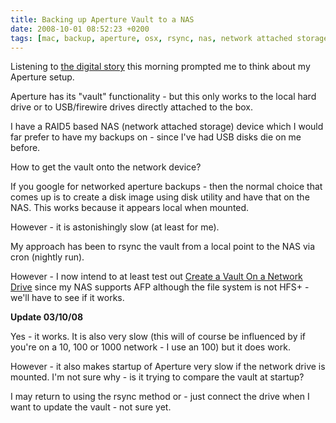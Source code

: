 ```yaml
---
title: Backing up Aperture Vault to a NAS
date: 2008-10-01 08:52:23 +0200
tags: [mac, backup, aperture, osx, rsync, nas, network attached storage, readynas]
---
```


Listening to [the digital story](http://www.thedigitalstory.com/blog/2008/09/its_not_just_your_ph.html) this morning prompted me to think about my Aperture setup.

Aperture has its "vault" functionality - but this only works to the local hard drive or to USB/firewire drives directly attached to the box.

I have a RAID5 based NAS (network attached storage) device which I would  far prefer to have my backups on - since I've had USB disks die on me before.

How to get the vault onto the network device?

If you google for networked aperture backups - then the normal choice that comes up is to create a disk image using disk utility and have that on the NAS. This works because it appears local when mounted.

However - it is astonishingly slow (at least for me).

My approach has been to rsync the vault from a local point to the NAS via cron (nightly run).

However - I now intend to at least test out [Create a Vault On a Network Drive](http://www.bagelturf.com/aparticles/vaults/vnet/index.php) since my NAS supports AFP although the file system is not HFS+ - we'll have to see if it works.

**Update 03/10/08**

Yes - it works. It is also very slow (this will of course be influenced by if you're on a 10, 100 or 1000 network - I use an 100) but it does work.

However - it also makes startup of Aperture very slow if the network drive is mounted. I'm not sure why - is it trying to compare the vault at startup?

I may return to using the rsync method or - just connect the drive when I want to update the vault - not sure yet.
